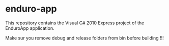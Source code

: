 # enduro-app

This repository contains the Visual C# 2010 Express project of the EnduroApp application.

Make sur you remove debug and release folders from bin before building !!!
